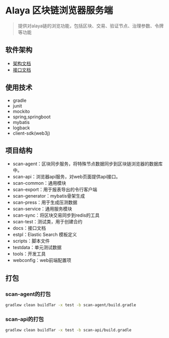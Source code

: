 # Alaya 区块链浏览器服务端
> 提供对alaya链的浏览功能，包括区块、交易、验证节点、治理参数、令牌等功能

## 软件架构

- [架构文档](docs/arch_doc/overall_structure.md)
- [接口文档](https://platonnetwork.github.io/browser-server/)

## 使用技术

- gradle
- junit
- mockito
- spring,springboot
- mybatis
- logback
- client-sdk(web3j)

## 项目结构

- scan-agent：区块同步服务，将特殊节点数据同步到区块链浏览器的数据库中。
- scan-api：浏览器api服务，对web页面提供api接口。
- scan-common：通用模块
- scan-export：用于报表导出的令行客户端
- scan-generator：mybatis骨架生成
- scan-press：用于生成压测数据
- scan-service：通用服务模块
- scan-sync：将区块交易同步到redis的工具
- scan-test：测试类，用于创建合约
- docs：接口文档
- estpl：Elastic Search 模板定义
- scripts：脚本文件
- testdata：单元测试数据
- tools：开发工具
- webconfig：web前端配置项


## 打包
### scan-agent的打包

```bash
gradlew clean buildTar -x test -b scan-agent/build.gradle
```

### scan-api的打包

```bash
gradlew clean buildTar -x test -b scan-api/build.gradle
```